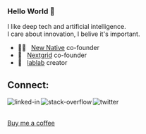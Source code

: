 ### Hello World 👋
I like deep tech and artificial intelligence.   
I care about innovation, I belive it's important.  

- 🧙‍♂️&nbsp;  &nbsp;[New Native](https://newnative.ai) co-founder  
- 🚀&nbsp;  &nbsp;[Nextgrid](https://nextgrid.ai) co-founder    
- 👊&nbsp;  &nbsp;[lablab](https://lablab.ai) creator 

## Connect:

[<img align="left" alt="linked-in" src="https://img.shields.io/badge/linkedin-%230077B5.svg?&style=for-the-badge&logo=linkedin&logoColor=white" />](https://www.linkedin.com/in/imathias/)

[<img align="left" alt="stack-overflow" src="https://img.shields.io/badge/stack%20overflow-FE7A16?logo=stack-overflow&logoColor=white&style=for-the-badge" />](https://stackoverflow.com/users/1055866/mathias-asberg)

[<img align="left" alt="twitter" src="https://img.shields.io/badge/twitter-%231DA1F2.svg?&style=for-the-badge&logo=twitter&logoColor=white" />](https://twitter.com/mathiiias123)
<br>
<br>

[Buy me a coffee](https://www.buymeacoffee.com/mindgames)


